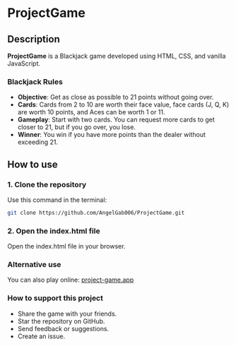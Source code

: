 # ProjectGame

## Description

**ProjectGame** is a Blackjack game developed using HTML, CSS, and vanilla JavaScript.

### Blackjack Rules

- **Objective**: Get as close as possible to 21 points without going over.
- **Cards**: Cards from 2 to 10 are worth their face value, face cards (J, Q, K) are worth 10 points, and Aces can be worth 1 or 11.
- **Gameplay**: Start with two cards. You can request more cards to get closer to 21, but if you go over, you lose.
- **Winner**: You win if you have more points than the dealer without exceeding 21.

## How to use

### 1. Clone the repository

Use this command in the terminal:

```bash
git clone https://github.com/AngelGab006/ProjectGame.git
```
### 2. Open the index.html file
Open the index.html file in your browser.

### Alternative use
You can also play online: [project-game.app](https://project-game-819k2p3pw-angelgab006s-projects.vercel.app/)

### How to support this project
- Share the game with your friends.
- Star the repository on GitHub.
- Send feedback or suggestions.
- Create an issue.